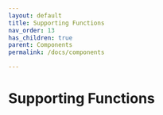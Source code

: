 ```yaml
---
layout: default
title: Supporting Functions
nav_order: 13
has_children: true
parent: Components
permalink: /docs/components

---
```


# Supporting Functions


